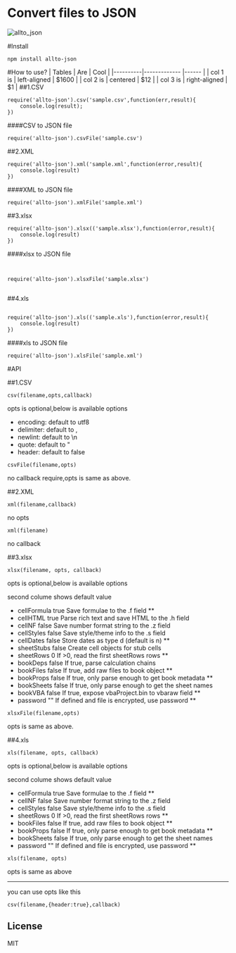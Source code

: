 # Convert files to JSON


![allto_json](https://cloud.githubusercontent.com/assets/11001914/15138634/bc965fa4-16c3-11e6-8c26-b312165714ac.gif)


#Install

```
npm install allto-json
```
#How to use?
| Tables   |      Are      |  Cool |
|----------|-------------  |------ |
| col 1 is |  left-aligned | $1600 |
| col 2 is |    centered   |   $12 |
| col 3 is | right-aligned |    $1 |
##1.CSV
```
require('allto-json').csv('sample.csv',function(err,result){
	console.log(result);
})
```


####CSV to JSON file
```
require('allto-json').csvFile('sample.csv')

```
##2.XML
```
require('allto-json').xml('sample.xml',function(error,result){
	console.log(result)
})
```
####XML to JSON file
```
require('allto-json').xmlFile('sample.xml')
```


##3.xlsx
```
require('allto-json').xlsx(('sample.xlsx'),function(error,result){
	console.log(result)
})

```
####xlsx to JSON file
```


require('allto-json').xlsxFile('sample.xlsx')


```
##4.xls 
```

require('allto-json').xls(('sample.xls'),function(error,result){
	console.log(result)
})

```


####xls to JSON file
```
require('allto-json').xlsFile('sample.xml')

```

#API

##1.CSV
```
csv(filename,opts,callback)
```
opts is optional,below is available options

* encoding: default to utf8
* delimiter: default to ,
* newlint: default to \n
* quote: default to \"
* header: default to false
```
csvFile(filename,opts)
```
no callback require,opts is same as above.

##2.XML
```
xml(filename,callback)
```
no opts
```
xml(filename)
```
no callback

##3.xlsx
```
xlsx(filename, opts, callback)
```
opts is optional,below is available options

second colume shows default value
 
* cellFormula	true	Save formulae to the .f field **
* cellHTML	true	Parse rich text and save HTML to the .h field
* cellNF	false	Save number format string to the .z field
* cellStyles	false	Save style/theme info to the .s field
* cellDates	false	Store dates as type d (default is n) **
* sheetStubs	false	Create cell objects for stub cells
* sheetRows	0	If >0, read the first sheetRows rows **
* bookDeps	false	If true, parse calculation chains
* bookFiles	false	If true, add raw files to book object **
* bookProps	false	If true, only parse enough to get book metadata **
* bookSheets	false	If true, only parse enough to get the sheet names
* bookVBA	false	If true, expose vbaProject.bin to vbaraw field **
* password	""	If defined and file is encrypted, use password **


```
xlsxFile(filename,opts)
```
opts is same as above.

##4.xls

```
xls(filename, opts, callback)
```
opts is optional,below is available options

second colume shows default value


* cellFormula	true	Save formulae to the .f field **
* cellNF	false	Save number format string to the .z field
* cellStyles	false	Save style/theme info to the .s field
* sheetRows	0	If >0, read the first sheetRows rows **
* bookFiles	false	If true, add raw files to book object **
* bookProps	false	If true, only parse enough to get book metadata **
* bookSheets	false	If true, only parse enough to get the sheet names
* password	""	If defined and file is encrypted, use password **

```
xls(filename, opts)
```
opts is same as above



-----
you can use opts like this
```
csv(filename,{header:true},callback)
```


## License

MIT 
